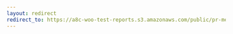 ```yaml
---
layout: redirect
redirect_to: https://a8c-woo-test-reports.s3.amazonaws.com/public/pr-merge/41822/api/index.html
---
```

